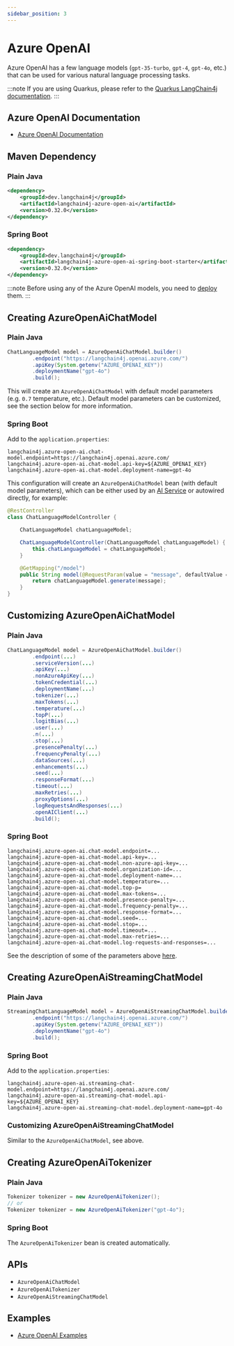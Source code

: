 ```yaml
---
sidebar_position: 3
---
```


# Azure OpenAI

Azure OpenAI has a few language models (`gpt-35-turbo`, `gpt-4`, `gpt-4o`, etc.) that can be used for various natural language processing tasks.

:::note
If you are using Quarkus, please refer to the
[Quarkus LangChain4j documentation](https://docs.quarkiverse.io/quarkus-langchain4j/dev/openai.html#_azure_openai).
:::

## Azure OpenAI Documentation

- [Azure OpenAI Documentation](https://learn.microsoft.com/en-us/azure/ai-services/openai/)

## Maven Dependency

### Plain Java
```xml
<dependency>
    <groupId>dev.langchain4j</groupId>
    <artifactId>langchain4j-azure-open-ai</artifactId>
    <version>0.32.0</version>
</dependency>
```

### Spring Boot
```xml
<dependency>
    <groupId>dev.langchain4j</groupId>
    <artifactId>langchain4j-azure-open-ai-spring-boot-starter</artifactId>
    <version>0.32.0</version>
</dependency>
```

:::note
Before using any of the Azure OpenAI models, you need to [deploy](https://learn.microsoft.com/en-us/azure/ai-services/openai/how-to/create-resource?pivots=web-portal) them.
:::

## Creating AzureOpenAiChatModel

### Plain Java
```java
ChatLanguageModel model = AzureOpenAiChatModel.builder()
        .endpoint("https://langchain4j.openai.azure.com/")
        .apiKey(System.getenv("AZURE_OPENAI_KEY"))
        .deploymentName("gpt-4o")
        .build();
```
This will create an `AzureOpenAiChatModel` with default model parameters (e.g. `0.7` temperature, etc.).
Default model parameters can be customized, see the section below for more information.

### Spring Boot
Add to the `application.properties`:
```properties
langchain4j.azure-open-ai.chat-model.endpoint=https://langchain4j.openai.azure.com/
langchain4j.azure-open-ai.chat-model.api-key=${AZURE_OPENAI_KEY}
langchain4j.azure-open-ai.chat-model.deployment-name=gpt-4o
```
This configuration will create an `AzureOpenAiChatModel` bean (with default model parameters),
which can be either used by an [AI Service](https://docs.langchain4j.dev/tutorials/spring-boot-integration/#langchain4j-spring-boot-starter)
or autowired directly, for example:

```java
@RestController
class ChatLanguageModelController {

    ChatLanguageModel chatLanguageModel;

    ChatLanguageModelController(ChatLanguageModel chatLanguageModel) {
        this.chatLanguageModel = chatLanguageModel;
    }

    @GetMapping("/model")
    public String model(@RequestParam(value = "message", defaultValue = "Hello") String message) {
        return chatLanguageModel.generate(message);
    }
}
```

## Customizing AzureOpenAiChatModel

### Plain Java
```java
ChatLanguageModel model = AzureOpenAiChatModel.builder()
        .endpoint(...)
        .serviceVersion(...)
        .apiKey(...)
        .nonAzureApiKey(...)
        .tokenCredential(...)
        .deploymentName(...)
        .tokenizer(...)
        .maxTokens(...)
        .temperature(...)
        .topP(...)
        .logitBias(...)
        .user(...)
        .n(...)
        .stop(...)
        .presencePenalty(...)
        .frequencyPenalty(...)
        .dataSources(...)
        .enhancements(...)
        .seed(...)
        .responseFormat(...)
        .timeout(...)
        .maxRetries(...)
        .proxyOptions(...)
        .logRequestsAndResponses(...)
        .openAIClient(...)
        .build();
```

### Spring Boot
```properties
langchain4j.azure-open-ai.chat-model.endpoint=...
langchain4j.azure-open-ai.chat-model.api-key=...
langchain4j.azure-open-ai.chat-model.non-azure-api-key=...
langchain4j.azure-open-ai.chat-model.organization-id=...
langchain4j.azure-open-ai.chat-model.deployment-name=...
langchain4j.azure-open-ai.chat-model.temperature=...
langchain4j.azure-open-ai.chat-model.top-p=
langchain4j.azure-open-ai.chat-model.max-tokens=...
langchain4j.azure-open-ai.chat-model.presence-penalty=...
langchain4j.azure-open-ai.chat-model.frequency-penalty=...
langchain4j.azure-open-ai.chat-model.response-format=...
langchain4j.azure-open-ai.chat-model.seed=...
langchain4j.azure-open-ai.chat-model.stop=...
langchain4j.azure-open-ai.chat-model.timeout=...
langchain4j.azure-open-ai.chat-model.max-retries=...
langchain4j.azure-open-ai.chat-model.log-requests-and-responses=...
```

See the description of some of the parameters above [here](https://learn.microsoft.com/en-us/azure/ai-services/openai/reference#completions).

## Creating AzureOpenAiStreamingChatModel

### Plain Java
```java
StreamingChatLanguageModel model = AzureOpenAiStreamingChatModel.builder()
        .endpoint("https://langchain4j.openai.azure.com/")
        .apiKey(System.getenv("AZURE_OPENAI_KEY"))
        .deploymentName("gpt-4o")
        .build();
```

### Spring Boot
Add to the `application.properties`:
```properties
langchain4j.azure-open-ai.streaming-chat-model.endpoint=https://langchain4j.openai.azure.com/
langchain4j.azure-open-ai.streaming-chat-model.api-key=${AZURE_OPENAI_KEY}
langchain4j.azure-open-ai.streaming-chat-model.deployment-name=gpt-4o
```

### Customizing AzureOpenAiStreamingChatModel

Similar to the `AzureOpenAiChatModel`, see above.

## Creating AzureOpenAiTokenizer

### Plain Java
```java
Tokenizer tokenizer = new AzureOpenAiTokenizer();
// or
Tokenizer tokenizer = new AzureOpenAiTokenizer("gpt-4o");
```

### Spring Boot
The `AzureOpenAiTokenizer` bean is created automatically.

## APIs

- `AzureOpenAiChatModel`
- `AzureOpenAiTokenizer`
- `AzureOpenAiStreamingChatModel`

## Examples

- [Azure OpenAI Examples](https://github.com/langchain4j/langchain4j-examples/tree/main/azure-open-ai-examples/src/main/java)
